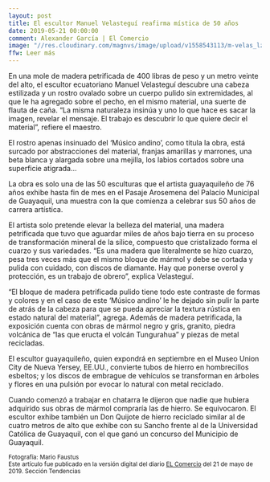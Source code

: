 ```yaml
---
layout: post
title: El escultor Manuel Velasteguí reafirma mística de 50 años
date: 2019-05-21 00:00:00
comment: Alexander García | El Comercio
image: "//res.cloudinary.com/magnvs/image/upload/v1558543113/m-velas_lzysbj.jpg"
ffw: Leer más
---
```

En una mole de madera petrificada de 400 libras de peso y un metro veinte del alto, el escultor ecuatoriano Manuel Velasteguí descubre una cabeza estilizada y un rostro ovalado sobre un cuerpo pulido sin extremidades, al que le ha agregado sobre el pecho, en el mismo material, una suerte de flauta de caña. “La misma naturaleza insinúa y uno lo que hace es sacar la imagen, revelar el mensaje. El trabajo es descubrir lo que quiere decir el material”, refiere el maestro.

El rostro apenas insinuado del ‘Músico andino’, como titula la obra, está surcado por abstracciones del material, franjas amarillas y marrones, una beta blanca y alargada sobre una mejilla, los labios cortados sobre una superficie atigrada…  

La obra es solo una de las 50 esculturas que el artista guayaquileño de 76 años exhibe hasta fin de mes en el Pasaje Arosemena del Palacio Municipal de Guayaquil, una muestra con la que comienza a celebrar sus 50 años de carrera artística.

El artista solo pretende elevar la belleza del material, una madera petrificada que tuvo que aguardar miles de años bajo tierra en su proceso de transformación mineral de la sílice, compuesto que cristalizado forma el cuarzo y sus variedades. “Es una madera que literalmente se hizo cuarzo, pesa tres veces más que el mismo bloque de mármol y debe se cortada y pulida con cuidado, con discos de diamante. Hay que ponerse overol y protección, es un trabajo de obrero”, explica Velasteguí.

“El bloque de madera petrificada pulido tiene todo este contraste de formas y colores y en el caso de este ‘Músico andino’ le he dejado sin pulir la parte de atrás de la cabeza para que se pueda apreciar la textura rústica en estado natural del material”, agrega. Además de madera petrificada, la exposición cuenta con obras de mármol negro y gris, granito, piedra volcánica de “las que eructa el volcán Tungurahua” y piezas de metal recicladas.

El escultor guayaquileño, quien expondrá en septiembre en el Museo Union City de Nueva Yersey, EE.UU., convierte tubos de hierro en hombrecillos esbeltos; y los discos de embrague de vehículos se transforman en árboles y flores en una pulsión por evocar lo natural con metal reciclado.

Cuando comenzó a trabajar en chatarra le dijeron que nadie que hubiera adquirido sus obras de mármol compraría las de hierro. Se equivocaron. El escultor exhibe también un Don Quijote de hierro reciclado similar al de cuatro metros de alto que exhibe con su Sancho frente al de la Universidad Católica de Guayaquil, con el que ganó un concurso del Municipio de Guayaquil.

<small>Fotografía: Mario Faustus <br />Este artículo fue publicado en la versión digital del diario [EL Comercio](//www.elcomercio.com/tendencias/manuel-velastegui-reafirmacion-mistica-escultura.html) del 21 de mayo de 2019. Sección Tendencias</small>
